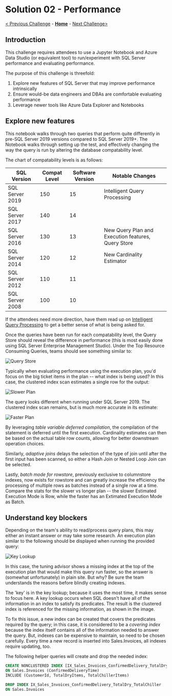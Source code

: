 # Solution 02 - Performance

[< Previous Challenge](./Solution01.md) - **[Home](../README.md)** - [Next Challenge>](./Solution02.md)

## Introduction

This challenge requires attendees to use a Jupyter Notebook and Azure Data Studio (or equivalent tool) to run/experiment with SQL Server performance and evaluating performance.

The purpose of this challenge is threefold:

1. Explore new features of SQL Server that may improve performance intrinsically
1. Ensure would-be data engineers and DBAs are comfortable evaluating performance
1. Leverage newer tools like Azure Data Explorer and Notebooks

## Explore new features

This notebook walks through two queries that perform quite differently in pre-SQL Server 2019 versions compared to SQL Server 2019+. The Notebook walks through setting up the test, and effectively changing the way the query is run by altering the database compatability level.

The chart of compatability levels is as follows:

|SQL Version|Compat Level|Software Version|Notable Changes|
|-----------|------------|----------------|-------|
|SQL Server 2019|150|15|Intelligent Query Processing|
|SQL Server 2017|140|14||
|SQL Server 2016|130|13|New Query Plan and Execution features, Query Store|
|SQL Server 2014|120|12|New Cardinality Estimator|
|SQL Server 2012|110|11||
|SQL Server 2008|100|10||

If the attendees need more direction, have them read up on [Intelligent Query Processing](https://docs.microsoft.com/en-us/sql/relational-databases/performance/intelligent-query-processing?view=sql-server-ver15) to get a better sense of what is being asked for.

Once the queries have been run for each compatability level, the Query Store should reveal the difference in performance (this is most easily done using SQL Server Enterprise Management Studio). Under the Top Resource Consuming Queries, teams should see something similar to:

![Query Store](../../assets/query_plans_for_table_variable.png)

Typically when evaluating performance using the execution plan, you'd focus on the big ticket items in the plan -- what index is being used? In this case, the clustered index scan estimates a single row for the output:

![Slower Plan](./Coach/assets/query_stats_for_slower_plan.png)

The query looks different when running under SQL Server 2019. The clustered index scan remains, but is much more accurate in its estimate:

![Faster Plan](./assets/query_stats_for_faster_plan.png)

By leveraging *table variable deferred compilation*, the compilation of the statement is deferred until the first execution. Cardinality estimates can then be based on the actual table row counts, allowing for better downstream operation choices.  

Similarly, *adaptive joins* delays the selection of the type of join until after the first input has been scanned, so either a Hash Join or Nested Loop Join can be selected.

Lastly, *batch mode for rowstore*, previously exclusive to columnstore indexes, now exists for rowstore and can greatly increase the efficiency the processing of multiple rows as batches instead of a single row at a time. Compare the stats for the slower vs longer plan -- the slower Estimated Execution Mode is Row, while the faster has an Extimated Execution Mode as Batch.

## Understand key blockers

Depending on the team's ability to read/process query plans, this may either an instant answer or may take some research. An execution plan similar to the following should be displayed when running the provided query: 

![Key Lookup](./assets/keylookup.png)

In this case, the tuning advisor shows a missing index at the top of the execution plan that would make this query run faster, so the answer is (somewhat unfortunately) in plain site. But why? Be sure the team understands the reasons before blindly creating indexes.

The 'key' is in the key lookup; because it uses the most time, it makes sense to focus here. A key lookup occurs when SQL doesn't have all of the information in an index to satisfy its predicates. The result is the clustered index is referenced for the missing information, as shown in the image.

To fix this issue, a new index can be created that covers the predicates required by the query; in this case, it is considered to be a *covering index* because the index itself contains all of the information needed to answer the query. But, indexes can be expensive to maintain, so need to be chosen carefully. Every time a new record is inserted into Sales.Invoices, all indexes require updating, too.

The following helper queries will create and drop the needed index:

```sql
CREATE NONCLUSTERED INDEX [IX_Sales_Invoices_ConfirmedDelivery_TotalDry_TotalChiller] 
ON Sales.Invoices (ConfirmedDeliveryTime) 
INCLUDE (CustomerId, TotalDryItems, TotalChillerItems)

DROP INDEX IX_Sales_Invoices_ConfirmedDelivery_TotalDry_TotalChiller
ON Sales.Invoices
```